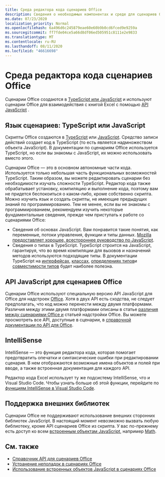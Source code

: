 ```yaml
---
title: Среда редактора кода сценариев Office
description: Сведения о необходимых компонентах и среде для сценариев Office в Excel в Интернете.
ms.date: 07/23/2020
localization_priority: Normal
ms.openlocfilehash: 6a496d6c245879eae60e60b9b0cd6fced9e9259a
ms.sourcegitcommit: ff7fde04ce5a66d8df06ed505951c8111e2e9833
ms.translationtype: MT
ms.contentlocale: ru-RU
ms.lasthandoff: 08/11/2020
ms.locfileid: "46616698"
---
```

# <a name="office-scripts-code-editor-environment"></a>Среда редактора кода сценариев Office

Сценарии Office создаются в [TypeScript или JavaScript](#scripting-language-typescript-or-javascript) и используют сценарии Office для взаимодействия с книгой Excel с помощью [API JavaScript](#office-scripts-javascript-api) .

## <a name="scripting-language-typescript-or-javascript"></a>Язык сценариев: TypeScript или JavaScript

Скрипты Office создаются в [TypeScript](https://www.typescriptlang.org/docs/home.html) или [JavaScript](https://developer.mozilla.org/docs/Web/JavaScript). Средство записи действий создает код в TypeScript (то есть является надмножеством объекта JavaScript). В документации по сценариям Office используется TypeScript, но если вы знакомы с JavaScript, их можно использовать вместо этого.

Сценарии Office — это в основном автономные части кода. Используется только небольшая часть функциональных возможностей TypeScript. Таким образом, вы можете редактировать сценарии без необходимости изучать сложности TypeScript. Редактор кода также обрабатывает установку, компиляцию и выполнение кода, поэтому вам не придется беспокоиться о каком-либо, кроме собственно скрипта. Можно изучить язык и создать скрипты, не имеющие предыдущих знаний по программированию. Тем не менее, если вы не знакомы с программированием, рекомендуем изучить некоторые фундаментальные сведения, прежде чем приступать к работе со сценариями Office:

- Сведения об основах JavaScript. Вам понравится такие понятия, как переменные, потоки управления, функции и типы данных. [Mozilla предоставляет хорошее, всестороннее руководство по JavaScript](https://developer.mozilla.org/docs/Web/JavaScript/Guide/Introduction).
- Сведения о типах в TypeScript. TypeScript строится на JavaScript, гарантируя, что во время компиляции для вызовов и назначений методов используются подходящие типы. В документации TypeScript на [интерфейсах](https://www.typescriptlang.org/docs/handbook/interfaces.html), [классах](https://www.typescriptlang.org/docs/handbook/classes.html), [определениях типов](https://www.typescriptlang.org/docs/handbook/type-inference.html)и [совместимости типов](https://www.typescriptlang.org/docs/handbook/type-compatibility.html) будет наиболее полезна.

## <a name="office-scripts-javascript-api"></a>API JavaScript для сценариев Office

Сценарии Office используют специальную версию API JavaScript для Office для надстроек [Office](/office/dev/add-ins/overview/index). Хотя в двух API есть сходства, не следует предполагать, что код можно перенести между двумя платформами. Различия между этими двумя платформами описаны в статье [различия между сценариями Office и](../resources/add-ins-differences.md#apis) статьей надстройки Office. Вы можете просмотреть все API, доступные в сценарии, в [справочной документации по API для Office](/javascript/api/office-scripts/overview).

## <a name="intellisense"></a>IntelliSense

IntelliSense — это функция редактора кода, которая помогает предотвратить опечатки и синтаксические ошибки при редактировании сценария. В нем отображаются возможные имена объектов и полей при вводе, а также встроенная документация для каждого API.

Редактор кода Excel использует ту же подсистему IntelliSense, что и Visual Studio Code. Чтобы узнать больше об этой функции, перейдите по [функциям IntelliSense в Visual Studio Code](https://code.visualstudio.com/docs/editor/intellisense#_intellisense-features).

## <a name="external-library-support"></a>Поддержка внешних библиотек

Сценарии Office не поддерживают использование внешних сторонних библиотек JavaScript. В настоящий момент невозможно вызвать любую библиотеку, кроме API сценариев Office из скрипта. У вас по-прежнему есть доступ ко всем [встроенным объектам JavaScript](../develop/javascript-objects.md), например [Math](https://developer.mozilla.org/docs/Web/JavaScript/Reference/Global_Objects/Math).

## <a name="see-also"></a>См. также

- [Справочник API для сценариев Office](/javascript/api/office-scripts/overview)
- [Устранение неполадок в сценариях Office](../testing/troubleshooting.md)
- [Использование встроенных объектов JavaScript в сценариях Office](../develop/javascript-objects.md)

